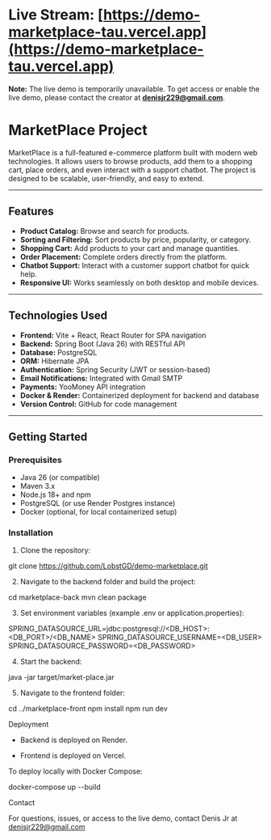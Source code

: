 # Live Stream: [https://demo-marketplace-tau.vercel.app](https://demo-marketplace-tau.vercel.app)  
**Note:** The live demo is temporarily unavailable. To get access or enable the live demo, please contact the creator at **denisjr229@gmail.com**.

# MarketPlace Project

MarketPlace is a full-featured e-commerce platform built with modern web technologies. It allows users to browse products, add them to a shopping cart, place orders, and even interact with a support chatbot. The project is designed to be scalable, user-friendly, and easy to extend.

---

## Features

- **Product Catalog:** Browse and search for products.  
- **Sorting and Filtering:** Sort products by price, popularity, or category.  
- **Shopping Cart:** Add products to your cart and manage quantities.  
- **Order Placement:** Complete orders directly from the platform.  
- **Chatbot Support:** Interact with a customer support chatbot for quick help.  
- **Responsive UI:** Works seamlessly on both desktop and mobile devices.  

---

## Technologies Used

- **Frontend:** Vite + React, React Router for SPA navigation  
- **Backend:** Spring Boot (Java 26) with RESTful API  
- **Database:** PostgreSQL  
- **ORM:** Hibernate JPA  
- **Authentication:** Spring Security (JWT or session-based)  
- **Email Notifications:** Integrated with Gmail SMTP  
- **Payments:** YooMoney API integration  
- **Docker & Render:** Containerized deployment for backend and database  
- **Version Control:** GitHub for code management  

---

## Getting Started

### Prerequisites

- Java 26 (or compatible)  
- Maven 3.x  
- Node.js 18+ and npm  
- PostgreSQL (or use Render Postgres instance)  
- Docker (optional, for local containerized setup)  

### Installation

1. Clone the repository:

git clone https://github.com/LobstGD/demo-marketplace.git

2. Navigate to the backend folder and build the project:

cd marketplace-back
mvn clean package

3. Set environment variables (example .env or application.properties):

SPRING_DATASOURCE_URL=jdbc:postgresql://<DB_HOST>:<DB_PORT>/<DB_NAME>
SPRING_DATASOURCE_USERNAME=<DB_USER>
SPRING_DATASOURCE_PASSWORD=<DB_PASSWORD>

4. Start the backend:

java -jar target/market-place.jar

5. Navigate to the frontend folder:

cd ../marketplace-front
npm install
npm run dev

Deployment

- Backend is deployed on Render.

- Frontend is deployed on Vercel.

To deploy locally with Docker Compose:

docker-compose up --build

Contact

For questions, issues, or access to the live demo, contact Denis Jr at denisjr229@gmail.com
